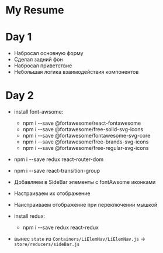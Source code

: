 # My Resume

# Day 1
  
* Набросал основную форму
* Сделал задний фон
* Набросал приветствие
* Небольшая логика взаимодействия компонентов

# Day 2  

* install font-awsome:
  * npm i --save @fortawesome/react-fontawesome
  * npm i --save @fortawesome/free-solid-svg-icons
  * npm i --save @fortawesome/fontawesome-svg-core
  * npm i --save @fortawesome/free-brands-svg-icons
  * npm i --save @fortawesome/free-regular-svg-icons
* npm i --save redux react-router-dom
* npm i --save react-transition-group

* Добавляем в SideBar элементы с fontAwsome иконками
* Настраиваем их отображение
* Наистраиваем отображение при переключении мышкой
* install redux:
  * npm i --save redux react-redux
* вынес `state` из `Containers/LiElemNav/LiElemNav.js` -> `store/reducers/sideBar.js`